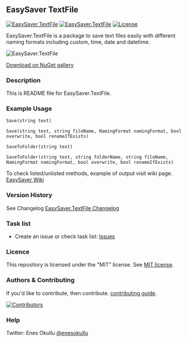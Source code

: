 ## EasySaver TextFile
[![EasySaver.TextFile](https://img.shields.io/nuget/v/EasySaver.TextFile.svg)](https://www.nuget.org/packages/EasySaver.TextFile/) [![EasySaver.TextFile](https://img.shields.io/nuget/dt/EasySaver.TextFile.svg)](https://www.nuget.org/packages/EasySaver.TextFile/) [![License](https://img.shields.io/github/license/meokullu/EasySaver.svg)](https://github.com/meokullu/EasySaver/blob/master/LICENSE)

EasySaver.TextFile is a package to save text files easily with different naming formats including custom, time, date and datetime.

![EasySaver.TextFile](https://github.com/meokullu/EasySaver/assets/4971757/297238c5-7516-4cb0-89ad-969a0f184ba8)

[Download on NuGet gallery](https://www.nuget.org/packages/EasySaver.TextFile/)

### Description

This is README file for EasySaver.TextFile. 

### Example Usage
```
Save(string text)
```
```
Save(string text, string fileName, NamingFormat namingFormat, bool overwrite, bool renameIfExists)
```
```
SaveToFolder(string text)
```
```
SaveToFolder(string text, string folderName, string fileName, NamingFormat namingFormat, bool overwrite, bool renameIfExists)
```

To check listed/unlisted methods, example of output visit wiki page. [EasySaver Wiki](https://github.com/meokullu/EasySaver/wiki)

### Version History
See Changelog [EasySaver.TextFile Changelog](https://github.com/meokullu/EasySaver/blob/master/EasySaver.Text/CHANGELOG.md)

### Task list
* Create an issue or check task list: [Issues](https://github.com/meokullu/EasySaver/issues)

### Licence
This repository is licensed under the "MIT" license. See [MIT license](https://github.com/meokullu/EasySaver/blob/master/LICENSE).

### Authors & Contributing

If you'd like to contribute, then contribute. [contributing guide](https://github.com/meokullu/EasySaver/blob/master/CONTRIBUTING.md).

[![Contributors](https://contrib.rocks/image?repo=meokullu/EasySaver)](https://github.com/meokullu/EasySaver/graphs/contributors)

### Help
Twitter: Enes Okullu [@enesokullu](https://twitter.com/EnesOkullu)
